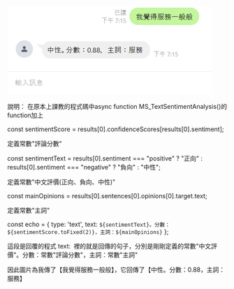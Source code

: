 ![Alt text](我覺得服務一般般.png)

說明：
在原本上課教的程式碼中async function MS_TextSentimentAnalysis()的function加上


const sentimentScore = results[0].confidenceScores[results[0].sentiment];


定義常數"評論分數"


const sentimentText = results[0].sentiment === "positive" ? "正向" :
                      results[0].sentiment === "negative" ? "負向" :
                      "中性";
            
            
定義常數"中文評價(正向、負向、中性)"
    
    
const mainOpinions = results[0].sentences[0].opinions[0].target.text;


定義常數"主詞"


const echo = {
    type: 'text',
    text: `${sentimentText}。分數：${sentimentScore.toFixed(2)}，主詞：${mainOpinions}`
};


這段是回覆的程式
text:` `裡的就是回傳的句子，分別是剛剛定義的常數"中文評價"。分數：常數"評論分數"，主詞：常數"主詞"
    
    
    
    
因此圖片為我傳了【我覺得服務一般般】，它回傳了【中性。分數：0.88，主詞：服務】
